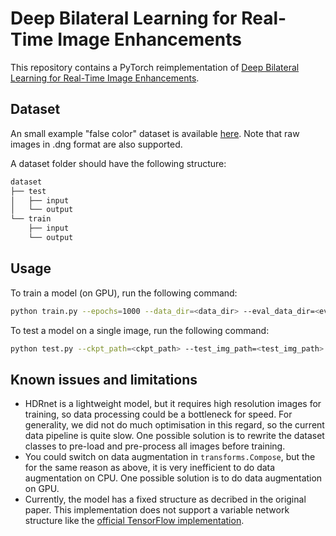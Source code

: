 # Deep Bilateral Learning for Real-Time Image Enhancements
This repository contains a PyTorch reimplementation of [Deep Bilateral Learning for Real-Time Image Enhancements](https://groups.csail.mit.edu/graphics/hdrnet/).

## Dataset

An small example "false color" dataset is available [here](https://drive.google.com/file/d/1Gq2fzDTxogsR9KXOLYUlaVuMIXpHgHAI/view?usp=sharing). Note that raw images in .dng format are also supported.

A dataset folder should have the following structure:

```bash
dataset
├── test
│   ├── input
│   └── output
└── train
    ├── input
    └── output
```

## Usage
To train a model (on GPU), run the following command:
```bash
python train.py --epochs=1000 --data_dir=<data_dir> --eval_data_dir=<eval_data_dir> --cuda
```

To test a model on a single image, run the following command:
```bash
python test.py --ckpt_path=<ckpt_path> --test_img_path=<test_img_path> --cuda
```

## Known issues and limitations
* HDRnet is a lightweight model, but it requires high resolution images for training, so data processing could be a bottleneck for speed. For generality, we did not do much optimisation in this regard, so the current data pipeline is quite slow. One possible solution is to rewrite the dataset classes to pre-load and pre-process all images before training.
* You could switch on data augmentation in `transforms.Compose`, but the for the same reason as above, it is very inefficient to do data augmentation on CPU. One possible solution is to do data augmentation on GPU.
* Currently, the model has a fixed structure as decribed in the original paper. This implementation does not support a variable network structure like the [official TensorFlow implementation](https://github.com/google/hdrnet.git).

